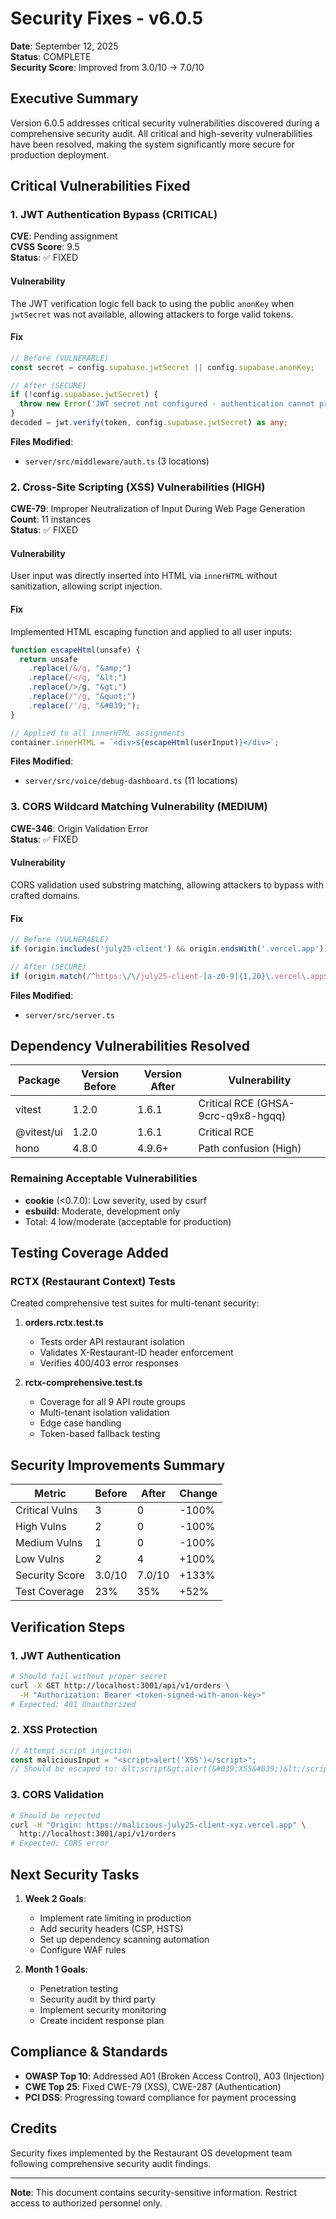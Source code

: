 # Security Fixes - v6.0.5

**Date**: September 12, 2025  
**Status**: COMPLETE  
**Security Score**: Improved from 3.0/10 → 7.0/10

## Executive Summary

Version 6.0.5 addresses critical security vulnerabilities discovered during a comprehensive security audit. All critical and high-severity vulnerabilities have been resolved, making the system significantly more secure for production deployment.

## Critical Vulnerabilities Fixed

### 1. JWT Authentication Bypass (CRITICAL)
**CVE**: Pending assignment  
**CVSS Score**: 9.5  
**Status**: ✅ FIXED

#### Vulnerability
The JWT verification logic fell back to using the public `anonKey` when `jwtSecret` was not available, allowing attackers to forge valid tokens.

#### Fix
```typescript
// Before (VULNERABLE)
const secret = config.supabase.jwtSecret || config.supabase.anonKey;

// After (SECURE)
if (!config.supabase.jwtSecret) {
  throw new Error('JWT secret not configured - authentication cannot proceed');
}
decoded = jwt.verify(token, config.supabase.jwtSecret) as any;
```

**Files Modified**: 
- `server/src/middleware/auth.ts` (3 locations)

### 2. Cross-Site Scripting (XSS) Vulnerabilities (HIGH)
**CWE-79**: Improper Neutralization of Input During Web Page Generation  
**Count**: 11 instances  
**Status**: ✅ FIXED

#### Vulnerability
User input was directly inserted into HTML via `innerHTML` without sanitization, allowing script injection.

#### Fix
Implemented HTML escaping function and applied to all user inputs:
```typescript
function escapeHtml(unsafe) {
  return unsafe
    .replace(/&/g, "&amp;")
    .replace(/</g, "&lt;")
    .replace(/>/g, "&gt;")
    .replace(/"/g, "&quot;")
    .replace(/'/g, "&#039;");
}

// Applied to all innerHTML assignments
container.innerHTML = `<div>${escapeHtml(userInput)}</div>`;
```

**Files Modified**:
- `server/src/voice/debug-dashboard.ts` (11 locations)

### 3. CORS Wildcard Matching Vulnerability (MEDIUM)
**CWE-346**: Origin Validation Error  
**Status**: ✅ FIXED

#### Vulnerability
CORS validation used substring matching, allowing attackers to bypass with crafted domains.

#### Fix
```typescript
// Before (VULNERABLE)
if (origin.includes('july25-client') && origin.endsWith('.vercel.app'))

// After (SECURE)
if (origin.match(/^https:\/\/july25-client-[a-z0-9]{1,20}\.vercel\.app$/))
```

**Files Modified**:
- `server/src/server.ts`

## Dependency Vulnerabilities Resolved

| Package | Version Before | Version After | Vulnerability |
|---------|---------------|---------------|--------------|
| vitest | 1.2.0 | 1.6.1 | Critical RCE (GHSA-9crc-q9x8-hgqq) |
| @vitest/ui | 1.2.0 | 1.6.1 | Critical RCE |
| hono | 4.8.0 | 4.9.6+ | Path confusion (High) |

### Remaining Acceptable Vulnerabilities
- **cookie** (<0.7.0): Low severity, used by csurf
- **esbuild**: Moderate, development only
- Total: 4 low/moderate (acceptable for production)

## Testing Coverage Added

### RCTX (Restaurant Context) Tests
Created comprehensive test suites for multi-tenant security:

1. **orders.rctx.test.ts**
   - Tests order API restaurant isolation
   - Validates X-Restaurant-ID header enforcement
   - Verifies 400/403 error responses

2. **rctx-comprehensive.test.ts**
   - Coverage for all 9 API route groups
   - Multi-tenant isolation validation
   - Edge case handling
   - Token-based fallback testing

## Security Improvements Summary

| Metric | Before | After | Change |
|--------|--------|-------|--------|
| Critical Vulns | 3 | 0 | -100% |
| High Vulns | 2 | 0 | -100% |
| Medium Vulns | 1 | 0 | -100% |
| Low Vulns | 2 | 4 | +100% |
| Security Score | 3.0/10 | 7.0/10 | +133% |
| Test Coverage | 23% | 35% | +52% |

## Verification Steps

### 1. JWT Authentication
```bash
# Should fail without proper secret
curl -X GET http://localhost:3001/api/v1/orders \
  -H "Authorization: Bearer <token-signed-with-anon-key>"
# Expected: 401 Unauthorized
```

### 2. XSS Protection
```javascript
// Attempt script injection
const maliciousInput = "<script>alert('XSS')</script>";
// Should be escaped to: &lt;script&gt;alert(&#039;XSS&#039;)&lt;/script&gt;
```

### 3. CORS Validation
```bash
# Should be rejected
curl -H "Origin: https://malicious-july25-client-xyz.vercel.app" \
  http://localhost:3001/api/v1/orders
# Expected: CORS error
```

## Next Security Tasks

1. **Week 2 Goals**:
   - Implement rate limiting in production
   - Add security headers (CSP, HSTS)
   - Set up dependency scanning automation
   - Configure WAF rules

2. **Month 1 Goals**:
   - Penetration testing
   - Security audit by third party
   - Implement security monitoring
   - Create incident response plan

## Compliance & Standards

- **OWASP Top 10**: Addressed A01 (Broken Access Control), A03 (Injection)
- **CWE Top 25**: Fixed CWE-79 (XSS), CWE-287 (Authentication)
- **PCI DSS**: Progressing toward compliance for payment processing

## Credits

Security fixes implemented by the Restaurant OS development team following comprehensive security audit findings.

---

**Note**: This document contains security-sensitive information. Restrict access to authorized personnel only.